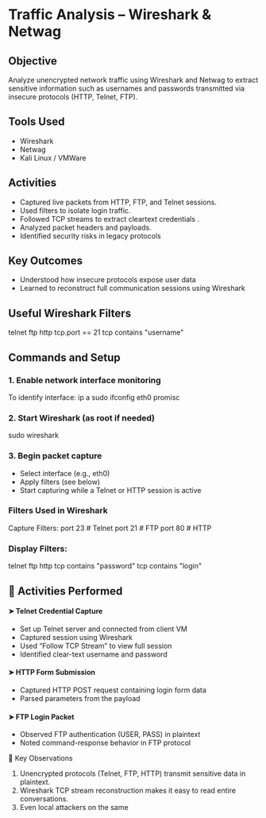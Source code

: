 #  Traffic Analysis – Wireshark & Netwag

##  Objective
Analyze unencrypted network traffic using Wireshark and Netwag to extract sensitive information such as usernames and passwords transmitted via insecure protocols (HTTP, Telnet, FTP).

##  Tools Used
- Wireshark  
- Netwag  
- Kali Linux / VMWare   

##  Activities
- Captured live packets from HTTP, FTP, and Telnet sessions. 
- Used filters to isolate login traffic.
- Followed TCP streams to extract cleartext credentials .
- Analyzed packet headers and payloads.
- Identified security risks in legacy protocols

##  Key Outcomes
- Understood how insecure protocols expose user data  
- Learned to reconstruct full communication sessions using Wireshark

##  Useful Wireshark Filters
telnet
ftp
http
tcp.port == 21
tcp contains "username"

##  Commands and Setup

### 1. Enable network interface monitoring
To identify interface: 
ip a 
sudo ifconfig eth0 promisc

### 2. Start Wireshark (as root if needed)
sudo wireshark

### 3. Begin packet capture
- Select interface (e.g., eth0)
- Apply filters (see below)
- Start capturing while a Telnet or HTTP session is active

###  Filters Used in Wireshark
Capture Filters:
port 23      # Telnet
port 21      # FTP
port 80      # HTTP

### Display Filters:
telnet
ftp
http
tcp contains "password"
tcp contains "login"

## 🧪 Activities Performed
#### ➤ Telnet Credential Capture
- Set up Telnet server and connected from client VM
- Captured session using Wireshark
- Used “Follow TCP Stream” to view full session
- Identified clear-text username and password

#### ➤ HTTP Form Submission
- Captured HTTP POST request containing login form data
- Parsed parameters from the payload

#### ➤ FTP Login Packet
- Observed FTP authentication (USER, PASS) in plaintext
- Noted command-response behavior in FTP protocol

🧠 Key Observations
1. Unencrypted protocols (Telnet, FTP, HTTP) transmit sensitive data in plaintext.
2. Wireshark TCP stream reconstruction makes it easy to read entire conversations.
3. Even local attackers on the same

